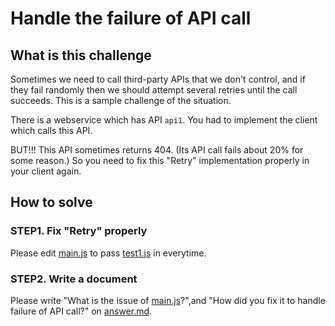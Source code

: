 # Handle the failure of API call
## What is this challenge
Sometimes we need to call third-party APIs that we don't control, and if they fail randomly then we should attempt several retries until the call succeeds.
This is a sample challenge of the situation.
  
There is a webservice which has API `api1`.
You had to implement the client which calls this API.

BUT!!!
This API sometimes returns 404. (Its API call fails about 20% for some reason.)
So you need to fix this "Retry" implementation properly in your client again.

## How to solve
### STEP1. Fix "Retry" properly
Please edit [main.js](src/main.js) to pass [test1.js](test/test1.js) in everytime.

### STEP2. Write a document
Please write "What is the issue of [main.js](src/main.js)?",and "How did you fix it to handle failure of API call?" on [answer.md](answer.md).
